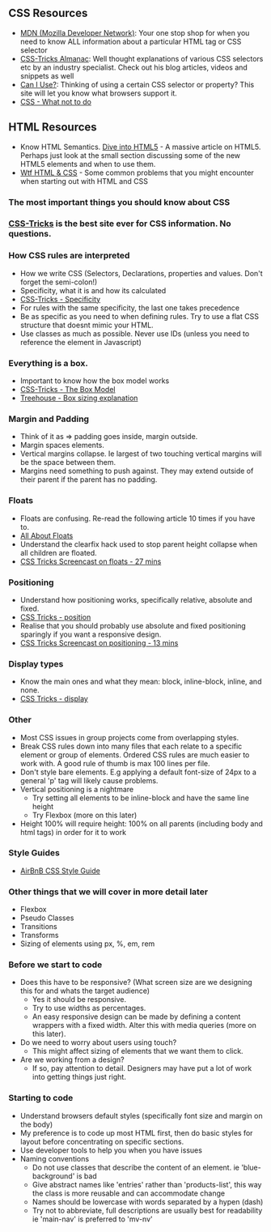 ## CSS Resources

- [MDN (Mozilla Developer Network)](https://developer.mozilla.org/en-US/): Your one stop shop for when you need to know ALL information about a particular HTML tag or CSS selector
- [CSS-Tricks Almanac](https://css-tricks.com/almanac/): Well thought explanations of various CSS selectors etc by an industry specialist.  Check out his blog articles, videos and snippets as well
- [Can I Use?](http://caniuse.com/): Thinking of using a certain CSS selector or property? This site will let you know what browsers support it.
- [CSS - What not to do](http://www.creativebloq.com/css3/avoid-css-mistakes-10135080)

## HTML Resources

- Know HTML Semantics. [Dive into HTML5](http://diveintohtml5.info/semantics.html#new-elements) - A massive article on HTML5.  Perhaps just look at the small section discussing some of the new HTML5 elements and when to use them.
- [Wtf HTML & CSS](http://wtfhtmlcss.com/) - Some common problems that you might encounter when starting out with HTML and CSS

### The most important things you should know about CSS

### [CSS-Tricks](http://www.css-tricks.com) is the best site ever for CSS information. No questions.

### How CSS rules are interpreted
- How we write CSS (Selectors, Declarations, properties and values. Don't forget the semi-colon!)
- Specificity, what it is and how its calculated
- [CSS-Tricks - Specificity](https://css-tricks.com/specifics-on-css-specificity/)
- For rules with the same specificity, the last one takes precedence
- Be as specific as you need to when defining rules. Try to use a flat CSS structure that doesnt mimic your HTML.
- Use classes as much as possible. Never use IDs (unless you need to reference the element in Javascript)

### Everything is a box.
- Important to know how the box model works
- [CSS-Tricks - The Box Model](https://css-tricks.com/the-css-box-model/)
- [Treehouse - Box sizing explanation](http://blog.teamtreehouse.com/box-sizing-secret-simple-css-layouts)

### Margin and Padding
- Think of it as => padding goes inside, margin outside.
- Margin spaces elements.
- Vertical margins collapse.  Ie largest of two touching vertical margins will be the space between them.
- Margins need something to push against. They may extend outside of their parent if the parent has no padding.

### Floats
- Floats are confusing.  Re-read the following article 10 times if you have to.
- [All About Floats](https://css-tricks.com/all-about-floats/)
- Understand the clearfix hack used to stop parent height collapse when all children are floated.
- [CSS Tricks Screencast on floats - 27 mins](https://css-tricks.com/video-screencasts/42-all-about-floats-screencast/)

### Positioning
- Understand how positioning works, specifically relative, absolute and fixed.
- [CSS Tricks - position](https://css-tricks.com/almanac/properties/p/position/)
- Realise that you should probably use absolute and fixed positioning sparingly if you want a responsive design.
- [CSS Tricks Screencast on positioning - 13 mins](https://css-tricks.com/video-screencasts/110-quick-overview-of-css-position-values/)

### Display types
- Know the main ones and what they mean: block, inline-block, inline, and none.
- [CSS Tricks - display](https://css-tricks.com/almanac/properties/d/display/)

### Other
- Most CSS issues in group projects come from overlapping styles.
- Break CSS rules down into many files that each relate to a specific element or group of elements. Ordered CSS rules are much easier to work with.  A good rule of thumb is max 100 lines per file.
- Don't style bare elements. E.g applying a default font-size of 24px to a general 'p' tag will likely cause problems.
- Vertical positioning is a nightmare
  - Try setting all elements to be inline-block and have the same line height
  - Try Flexbox (more on this later)
- Height 100% will require height: 100% on all parents (including body and html tags) in order for it to work

### Style Guides
- [AirBnB CSS Style Guide](https://github.com/airbnb/css)

### Other things that we will cover in more detail later
- Flexbox
- Pseudo Classes
- Transitions
- Transforms
- Sizing of elements using px, %, em, rem

### Before we start to code

- Does this have to be responsive? (What screen size are we designing this for and whats the target audience)
  - Yes it should be responsive.
  - Try to use widths as percentages.
  - An easy responsive design can be made by defining a content wrappers with a fixed width. Alter this with media queries (more on this later).
- Do we need to worry about users using touch?
  - This might affect sizing of elements that we want them to click.
- Are we working from a design?
  - If so, pay attention to detail. Designers may have put a lot of work into getting things just right.

### Starting to code

- Understand browsers default styles (specifically font size and margin on the body)
- My preference is to code up most HTML first, then do basic styles for layout before concentrating on specific sections.
- Use developer tools to help you when you have issues
- Naming conventions
  - Do not use classes that describe the content of an element. ie 'blue-background' is bad
  - Give abstract names like 'entries' rather than 'products-list', this way the class is more reusable and can accommodate change
  - Names should be lowercase with words separated by a hypen (dash)
  - Try not to abbreviate, full descriptions are usually best for readability ie 'main-nav' is preferred to 'mv-nv'



